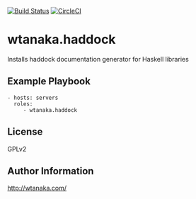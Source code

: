 [![Build Status](https://travis-ci.org/wtanaka/ansible-role-haddock.svg?branch=master)](https://travis-ci.org/wtanaka/ansible-role-haddock)
[![CircleCI](https://circleci.com/gh/wtanaka/ansible-role-haddock.svg?style=svg)](https://circleci.com/gh/wtanaka/ansible-role-haddock)

wtanaka.haddock
===============

Installs haddock documentation generator for Haskell libraries

Example Playbook
----------------

    - hosts: servers
      roles:
         - wtanaka.haddock

License
-------

GPLv2

Author Information
------------------

http://wtanaka.com/
